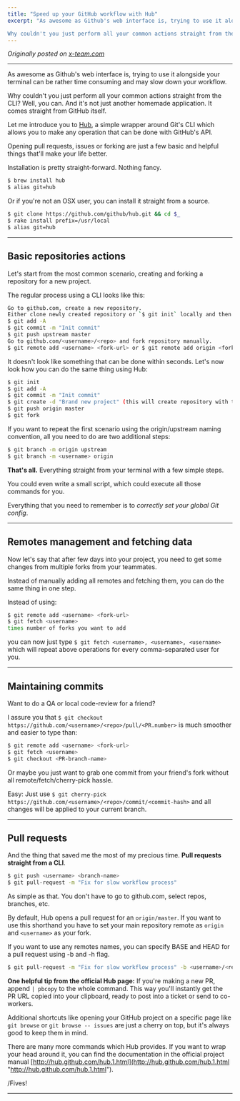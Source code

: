```yaml
---
title: "Speed up your GitHub workflow with Hub"
excerpt: "As awesome as Github's web interface is, trying to use it alongside your terminal can be rather time consuming and may slow down your workflow.

Why couldn't you just perform all your common actions straight from the CLI? Well, you can. And it's not just another homemade application. It comes straight from GitHub itself."
---
```


_Originally posted on [x-team.com](https://x-team.com/blog/speed-up-your-github-workflow-with-hub/)_

---

As awesome as Github's web interface is, trying to use it alongside your terminal can be rather time consuming and may slow down your workflow.

Why couldn't you just perform all your common actions straight from the CLI? Well, you can. And it's not just another homemade application. It comes straight from GitHub itself.

Let me introduce you to [Hub](http://hub.github.com/), a simple wrapper around Git's CLI which allows you to make any operation that can be done with GitHub's API.

Opening pull requests, issues or forking are just a few basic and helpful things that'll make your life better.

Installation is pretty straight-forward. Nothing fancy.

```sh
$ brew install hub
$ alias git=hub
```

Or if you're not an OSX user, you can install it straight from a source.

```sh
$ git clone https://github.com/github/hub.git && cd $_
$ rake install prefix=/usr/local
$ alias git=hub
```

---

## Basic repositories actions

Let's start from the most common scenario, creating and forking a repository for a new project.

The regular process using a CLI looks like this:

```sh
Go to github.com, create a new repository.
Either clone newly created repository or `$ git init` locally and then `$ git remote add upstream <repo-url>`.
$ git add -A
$ git commit -m "Init commit"
$ git push upstream master
Go to github.com/<username>/<repo> and fork repository manually.
$ git remote add <username> <fork-url> or $ git remote add origin <fork-url> (if you use origin/upstream naming convention)
```

It doesn't look like something that can be done within seconds. Let's now look how you can do the same thing using Hub:

```sh
$ git init
$ git add -A
$ git commit -m "Init commit"
$ git create -d "Brand new project" (this will create repository with the same name as current directory)
$ git push origin master
$ git fork
```

If you want to repeat the first scenario using the origin/upstream naming convention, all you need to do are two additional steps:

```sh
$ git branch -m origin upstream
$ git branch -m <username> origin
```

**That's all.** Everything straight from your terminal with a few simple steps.

You could even write a small script, which could execute all those commands for you.

Everything that you need to remember is to _correctly set your global Git config_.

---

## Remotes management and fetching data

Now let's say that after few days into your project, you need to get some changes from multiple forks from your teammates.

Instead of manually adding all remotes and fetching them, you can do the same thing in one step.

Instead of using:

```sh
$ git remote add <username> <fork-url>
$ git fetch <username>
times number of forks you want to add
```

you can now just type `$ git fetch <username>, <username>, <username>` which will repeat above operations for every comma-separated user for you.

---

## Maintaining commits

Want to do a QA or local code-review for a friend?

I assure you that `$ git checkout https://github.com/<username>/<repo>/pull/<PR.number>` is much smoother and easier to type than:

```sh
$ git remote add <username> <fork-url>
$ git fetch <username>
$ git checkout <PR-branch-name>
```

Or maybe you just want to grab one commit from your friend's fork without all remote/fetch/cherry-pick hassle.

Easy: Just use `$ git cherry-pick https://github.com/<username>/<repo>/commit/<commit-hash>` and all changes will be applied to your current branch.

---

## Pull requests

And the thing that saved me the most of my precious time. **Pull requests straight from a CLI**.

```sh
$ git push <username> <branch-name>
$ git pull-request -m "Fix for slow workflow process"
```

As simple as that. You don't have to go to github.com, select repos, branches, etc.

By default, Hub opens a pull request for an `origin/master`. If you want to use this shorthand you have to set your main repository remote as `origin` and `<username>` as your fork.

If you want to use any remotes names, you can specify BASE and HEAD for a pull request using -b and -h flag.

```sh
$ git pull-request -m "Fix for slow workflow process" -b <username>/<repo> -h <your-fork>/<repo>
```

**One helpful tip from the official Hub page:** If you're making a new PR, append `| pbcopy` to the whole command. This way you'll instantly get the PR URL copied into your clipboard, ready to post into a ticket or send to co-workers.

Additional shortcuts like opening your GitHub project on a specific page like `git browse` or `git browse -- issues` are just a cherry on top, but it's always good to keep them in mind.

There are many more commands which Hub provides. If you want to wrap your head around it, you can find the documentation in the official project manual [http://hub.github.com/hub.1.html](http://hub.github.com/hub.1.html "http://hub.github.com/hub.1.html").

/Fives!

---
